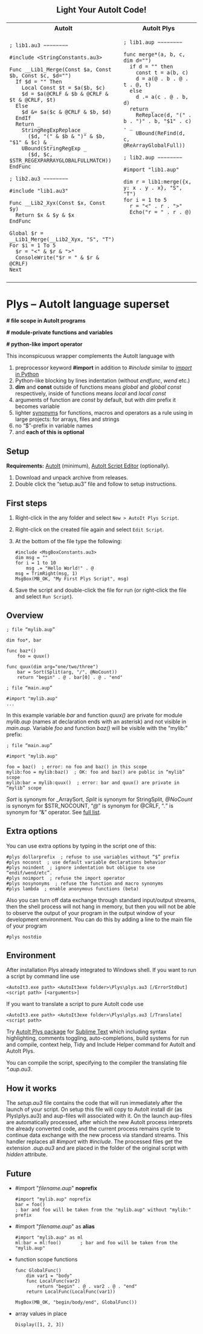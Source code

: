 ## <p align="center"><strong>Light Your AutoIt Code!</strong></p>

<table>
<tr><th>AutoIt</th><th>AutoIt Plys</th></tr>
<tr><td>

```autoit
; lib1.au3 −−−−−−−−

#include <StringConstants.au3>

Func __Lib1_Merge(Const $a, Const $b, Const $c, $d="")
  If $d = "" Then
    Local Const $t = $a($b, $c)
    $d = $a(@CRLF & $b & @CRLF & $t & @CRLF, $t)
  Else
    $d &= $a($c & @CRLF & $b, $d)
  EndIf
  Return _
    StringRegExpReplace _
      ($d, "(" & $b & ")" & $b, "$1" & $c) & _
    UBound(StringRegExp _
      ($d, $c, $STR_REGEXPARRAYGLOBALFULLMATCH))
EndFunc

; lib2.au3 −−−−−−−−

#include "lib1.au3"

Func __Lib2_Xyx(Const $x, Const $y)
  Return $x & $y & $x
EndFunc

Global $r = __Lib1_Merge(__Lib2_Xyx, "S", "T")
For $i = 1 To 5
  $r = "<" & $r & ">"
  ConsoleWrite("$r = " & $r & @CRLF)
Next
```

</td><td>

```autoit
; lib1.aup −−−−−−−−

func merge*(a, b, c, dim d="")
  if d = "" then
    const t = a(b, c)
    d = a(@ . b . @ . t . @, t)
  else
    d .= a(c . @ . b, d)
  return _
    ReReplace(d, "(" . b . ")" . b, "$1" . c) . _
    UBound(ReFind(d, c, @ReArrayGlobalFull))

; lib2.aup −−−−−−−−

#import "lib1.aup"

dim r = lib1:merge({x, y: x . y . x}, "S", "T")
for i = 1 to 5
  r = "<" . r . ">"
  Echo("r = " . r . @)











```

</td></tr>
</table>

# Plys – AutoIt language superset

<p><strong># file scope in AutoIt programs</strong></p>

<p><strong># module-private functions and variables</strong></p>

<p><strong># python-like import operator</strong></p>


This inconspicuous wrapper complements the AutoIt language with

1. preprocessor keyword **#import** in addition to *#include* similar to [*import* in Python](https://en.wikibooks.org/wiki/Python_Programming/Modules#Importing_a_Module)
1. Python-like blocking by lines indentation (without *endfunc*, *wend* etc.)
1. **dim** and **const** outside of functions means *global* and *global const* respectively, inside of functions means *local* and *local const*
1. arguments of function are *const* by default, but with *dim* prefix it becomes variable
1. lighter [synonyms](synonyms.md) for functions, macros and operators as a rule using in large projects: for arrays, files and strings
1. no “$”-prefix in variable names
1. and **each of this is optional**


## Setup

**Requirements:** [AutoIt](https://www.autoitscript.com/site/autoit/downloads/) (minimum), [AutoIt Script Editor](https://www.autoitscript.com/site/autoit-script-editor/downloads/) (optionally).


1. Download and unpack archive from releases.
1. Double click the “setup.au3” file and follow to setup instructions.


## First steps

1. Right-click in the any folder and select `New > AutoIt Plys Script`.
1. Right-click on the created file again and select `Edit Script`.
1. At the bottom of the file type the following:

    ```autoit
    #include <MsgBoxConstants.au3>
    dim msg = ""
    for i = 1 to 10
        msg .= "Hello World!" . @
    msg = TrimRight(msg, 1)
    MsgBox(MB_OK, "My First Plys Script", msg)
    ```

1. Save the script and double-click the file for run (or right-click the file and select `Run Script`).


## Overview

```autoit
; file “mylib.aup”

dim foo*, bar

func baz*()
    foo = quux()

func quux(dim arg="one/two/three")
    bar = Sort(Split(arg, "/", @NoCount))
    return "begin" . @ . bar[0] . @ . "end"
```

```autoit
; file “main.aup”

#import "mylib.aup"
...
```

In this example variable *bar* and function *quux()* are private for module *mylib.aup* (names at declaration ends with an asterisk) and not visible in *main.aup*. Variable *foo* and function *baz()* will be visible with the “mylib:” prefix:

```autoit
; file “main.aup”

#import "mylib.aup"

foo = baz()  ; error: no foo and baz() in this scope
mylib:foo = mylib:baz()  ; OK: foo and baz() are public in “mylib” scope
mylib:bar = mylib:quux()  ; error: bar and quux() are private in “mylib” scope
```

*Sort* is synonym for \_ArraySort, *Split* is synonym for StringSplit, *@NoCount* is synonym for $STR_NOCOUNT, “*@*” is synonym for @CRLF, “*.*” is synonym for “&” operator. See [full list](synonyms.md).


## Extra options

You can use extra options by typing in the script one of this:

```autoit
#plys dollarprefix  ; refuse to use variables without “$” prefix
#plys noconst  ; use default variable declarations behavior
#plys noindent  ; ignore indentation but obligue to use “endif/wend/etc”.
#plys noimport  ; refuse the import operator
#plys nosynonyms  ; refuse the function and macro synonyms
#plys lambda  ; enable anonymous functions (beta)
```

Also you can turn off data exchange through standard input/output streams, then the shell process will not hang in memory, but then you will not be able to observe the output of your program in the output window of your development environment. You can do this by adding a line to the main file of your program

```autoit
#plys nostdio
```


## Environment

After installation Plys already integrated to Windows shell. If you want to run a script by command line use

```<AutoIt3.exe path> <AutoIt3exe folder>\Plys\plys.au3 [/ErrorStdOut] <script path> [<arguments>]```

If you want to translate a script to pure AutoIt code use

```<AutoIt3.exe path> <AutoIt3exe folder>\Plys\plys.au3 [/Translate] <script path>```

Try [AutoIt Plys package](https://github.com/NSUSpray/AutoItPlysSublime) for [Sublime Text](https://www.sublimetext.com/) which including syntax highlighting, comments toggling, auto-completions, build systems for run and compile, context help, Tidy and Include Helper command for AutoIt and AutoIt Plys.

You can compile the script, specifying to the compiler the translating file *\*.aup.au3*.


## How it works

The *setup.au3* file contains the code that will run immediately after the launch of your script. On setup this file will copy to AutoIt install dir (as Plys\plys.au3) and aup-files will associated with it. On the launch aup-files are automatically processed, after which the new AutoIt process interprets the already converted code, and the current process remains cycle to continue data exchange with the new process via standard streams. This handler replaces all *#import* with *#include*. The processed files get the extension *.aup.au3* and are placed in the folder of the original script with *hidden* attribute.


## Future

* \#import "*filename.aup*" **noprefix**

    ```autoit
    #import "mylib.aup" noprefix
    bar = foo()
    ; bar and foo will be taken from the "mylib.aup" without "mylib:" prefix
    ```

* \#import "*filename.aup*" as **alias**

    ```autoit
    #import "mylib.aup" as ml
    ml:bar = ml:foo()       ; bar and foo will be taken from the "mylib.aup"
    ```

* function scope functions

    ```autoit
    func GlobalFunc()
        dim var1 = "body"
        func LocalFunc(var2)
            return "begin" . @ . var2 . @ . "end"
        return LocalFunc(LocalFunc(var1))

    MsgBox(MB_OK, "begin/body/end", GlobalFunc())
    ```

* array values in place

    ```autoit
    Display([1, 2, 3])
    ```